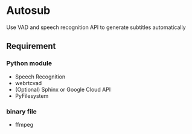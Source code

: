 # Autosub
Use VAD and speech recognition API to generate subtitles automatically

## Requirement
### Python module
* Speech Recognition
* webrtcvad
* (Optional) Sphinx or Google Cloud API
* PyFilesystem
### binary file
* ffmpeg
